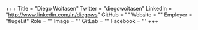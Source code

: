 +++
Title = "Diego Woitasen"
Twitter = "diegowoitasen"
LinkedIn = "http://www.linkedin.com/in/diegows"
GitHub = ""
Website = ""
Employer = "flugel.it"
Role = ""
Image = ""
GitLab = ""
Facebook = ""
+++
